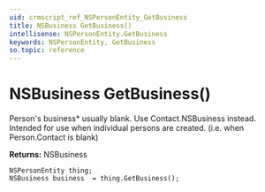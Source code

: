 ```yaml
---
uid: crmscript_ref_NSPersonEntity_GetBusiness
title: NSBusiness GetBusiness()
intellisense: NSPersonEntity.GetBusiness
keywords: NSPersonEntity, GetBusiness
so.topic: reference
---
```


# NSBusiness GetBusiness()

Person's business* usually blank. Use Contact.NSBusiness instead. Intended for use when individual persons are created. (i.e. when Person.Contact is blank)

**Returns:** NSBusiness

```crmscript
NSPersonEntity thing;
NSBusiness business  = thing.GetBusiness();
```

